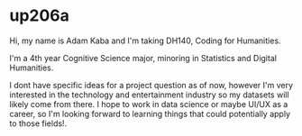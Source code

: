 # up206a

Hi, my name is Adam Kaba and I'm taking DH140, Coding for Humanities.

I'm a 4th year Cognitive Science major, minoring in Statistics and Digital Humanities.

I dont have specific ideas for a project question as of now, however I'm very interested in the technology and entertainment industry so my datasets will likely come from there.
I hope to work in data science or maybe UI/UX as a career, so I'm looking forward to learning things that could potentially apply to those fields!.
